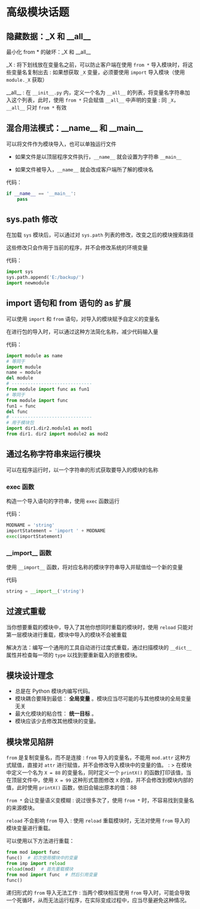 # 高级模块话题

## 隐藏数据：\_X 和 \_\_all__

最小化 from * 的破坏：\_X 和 \_\_all__

_X
: 将下划线放在变量名之前，可以防止客户端在使用 `from *` 导入模块时，将这些变量名复制出去
: 如果想获取 `_X` 变量，必须要使用 `import` 导入模块（使用 `module._X` 获取）

\_\_all__
: 在 `__init__.py` 内，定义一个名为 `__all__` 的列表，将变量名字符串加入这个列表，此时，使用 `from *` 只会赋值 `__all__` 中声明的变量
: 同 `_X`，`__all__` 只对 `from *` 有效

## 混合用法模式：\_\_name__ 和 \_\_main__

可以将文件作为模块导入，也可以单独运行文件

* 如果文件是以顶层程序文件执行，`__name__` 就会设置为字符串 `__main__`

* 如果文件被导入，`__name__` 就会改成客户端所了解的模块名

代码：

```Python
if __name__ == '__main__':
    pass
```

## sys.path 修改

在加载 `sys` 模块后，可以通过对 `sys.path` 列表的修改，改变之后的模块搜索路径

这些修改只会作用于当前的程序，并不会修改系统的环境变量

代码：

```Python
import sys
sys.path.append('E:/backup/')
import newmodule
```

## import 语句和 from 语句的 as 扩展

可以使用 `import` 和 `from` 语句，对导入的模块赋予自定义的变量名

在进行包的导入时，可以通过这种方法简化名称，减少代码输入量

代码：

```Python
import module as name
# 等同于
import mudule
name = module
del module
# ------------------------------
from module import func as fun1
# 等同于
from module import func
fun1 = func
del func
# ------------------------------
# 用于模块包
import dir1.dir2.module1 as mod1
from dir1. dir2 import module2 as mod2
```

## 通过名称字符串来运行模块

可以在程序运行时，以一个字符串的形式获取要导入的模块的名称

### exec 函数

构造一个导入语句的字符串，使用 `exec` 函数运行

代码：

```Python
MODNAME = 'string'
importStatement = 'import ' + MODNAME
exec(importStatement)
```

### \_\_import__ 函数

使用 `__import__` 函数，将对应名称的模块字符串导入并赋值给一个新的变量

代码

```Python
string = __import__('string')
```

## 过渡式重载

当你想要重载的模块中，导入了其他你想同时重载的模块时，使用 `reload` 只能对第一层模块进行重载，模块中导入的模块不会被重载

解决方法：编写一个通用的工具自动进行过度式重载，通过扫描模块的 `__dict__` 属性并检查每一项的 `type` 以找到要重新载入的嵌套模块。

## 模块设计理念

* 总是在 Python 模块内编写代码。
* 模块耦合要降到最低： **全局变量** 。模块应当尽可能的与其他模块的全局变量无关
* 最大化模块的粘合性： **统一目标** 。
* 模块应该少去修改其他模块的变量。

## 模块常见陷阱

`from` 是复制变量名，而不是连接
: `from` 导入的变量名，不能用 `mod.attr` 这种方式赋值，直接对 `attr` 进行赋值，并不会修改导入模块中的变量的值。
: > 在模块中定义一个名为 `X = 88` 的变量名，同时定义一个 `printX()` 的函数打印该值，当在顶层文件中，使用 `X = 99` 这种形式意图修改 `X` 的值，并不会修改到模块内部的值，此时使用 `printX()` 函数，依旧会输出原本的值：88

`from *` 会让变量语义变模糊
: 说过很多次了，使用 `from *` 时，不容易找到变量名的来源模块。

`reload` 不会影响 `from` 导入
: 使用 `reload` 重载模块时，无法对使用 `from` 导入的模块变量进行重载。

可以使用以下方法进行重载：

```Python
from mod import func
func()  # 初次使用模块中的变量
from imp import reload
reload(mod)  # 首先重载模块
from mod import func  # 然后引用变量
func()
```

递归形式的 `from` 导入无法工作
: 当两个模块相互使用 `from` 导入时，可能会导致一个死循环，从而无法运行程序，在实际变成过程中，应当尽量避免这种情况。
